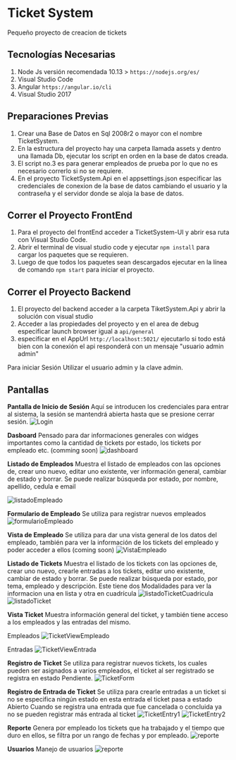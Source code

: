 # Ticket System
Pequeño proyecto de creacion de tickets

## Tecnologías Necesarias

1. Node Js versión recomendada 10.13 >  `https://nodejs.org/es/`
2. Visual Studio Code
3. Angular `https://angular.io/cli`
4. Visual Studio 2017 

## Preparaciones Previas

1. Crear una Base de Datos en Sql 2008r2 o mayor con el nombre TicketSystem.
2. En la estructura del proyecto hay una carpeta llamada assets y dentro una llamada Db, ejecutar los script en orden en la base de datos creada.
3. El script no.3 es para generar empleados de prueba por lo que no es necesario correrlo si no se requiere. 
4. En el proyecto TicketSystem.Api en el appsettings.json especificar las credenciales de conexion de la base de datos cambiando el usuario y la contraseña y el servidor donde se aloja la base de datos.

## Correr el Proyecto FrontEnd
1. Para el proyecto del frontEnd acceder a TicketSystem-UI y abrir esa ruta con Visual Studio Code.
2. Abrir el terminal de visual studio code y ejecutar `npm install` para cargar los paquetes que se requieren.
3. Luego de que todos los paquetes sean descargados ejecutar en la línea de comando `npm start` para iniciar el proyecto.

##  Correr el Proyecto Backend
1. El proyecto del backend acceder a la carpeta TiketSystem.Api y abrir la solución con visual studio 
2. Acceder a las propiedades del proyecto y en el area de debug especificar launch browser igual a `api/general`
2. especificar en el AppUrl `http://localhost:5021/`
ejecutarlo si todo está bien con la conexión el api responderá con un mensaje "usuario admin admin"

Para iniciar Sesión Utilizar el usuario admin y la clave admin.



## Pantallas

**Pantalla de Inicio de Sesión**
Aquí se introducen los credenciales para entrar al sistema, la sesión se mantendrá abierta hasta que se presione cerrar sesión.
![Login](https://github.com/themaster015/Ticket_System/blob/master/assets/images/1-login.png/1-login.png)

**Dasboard**
Pensado para dar informaciones generales con widges importantes como la cantidad de tickets por estado, los tickets por empleado etc. (comming soon)
![dashboard](https://github.com/themaster015/Ticket_System/blob/master/assets/images/1-login.png/2-dashboard.png)

**Listado de Empleados**
Muestra el listado de empleados con las opciones de, crear uno nuevo, editar uno existente, ver información general, cambiar de estado y borrar.
Se puede realizar búsqueda por estado, por nombre, apellido, cedula e email

![listadoEmpleado](https://github.com/themaster015/Ticket_System/blob/master/assets/images/1-login.png/3-empleado.png)

**Formulario de Empleado**
Se utiliza para registrar nuevos empleados
![formularioEmpleado](https://github.com/themaster015/Ticket_System/blob/master/assets/images/1-login.png/3-empleadoForm.png)

**Vista de Empleado**
Se utiliza para dar una vista general de los datos del empleado, también para ver la información de los tickets del empleado y poder acceder a ellos (coming soon)
![VistaEmpleado](https://github.com/themaster015/Ticket_System/blob/master/assets/images/1-login.png/3-empleadoView.png)

**Listado de Tickets**
Muestra el listado de los tickets con las opciones de, crear uno nuevo, crearle entradas a los tickets, editar uno existente, cambiar de estado y borrar.
Se puede realizar búsqueda por estado, por tema, empleado y descripción.
Este tiene dos Modalidades para ver la informacion una en lista y otra en cuadrícula
![listadoTicketCuadricula](https://github.com/themaster015/Ticket_System/blob/master/assets/images/1-login.png/4-ticketViewCuadricula)
![listadoTicket](https://github.com/themaster015/Ticket_System/blob/master/assets/images/1-login.png/4-ticketView.png)

**Vista Ticket**
Muestra información general del ticket, y también tiene acceso a los empleados y las entradas del mismo.

Empleados
![TicketViewEmpleado](https://github.com/themaster015/Ticket_System/blob/master/assets/images/1-login.png/4-ticketInfoEmpleado.png)

Entradas
![TicketViewEntrada](https://github.com/themaster015/Ticket_System/blob/master/assets/images/1-login.png/4-ticketInfoEntrada.png)

**Registro de Ticket**
Se utiliza para registrar nuevos tickets, los cuales pueden ser asignados a varios empleados, el ticket al ser registrado se registra en estado Pendiente.
![TicketForm](https://github.com/themaster015/Ticket_System/blob/master/assets/images/1-login.png/4-ticketForm.png)

**Registro de Entrada de Ticket**
Se utiliza para crearle entradas a un ticket si no se especifica ningún estado en esta entrada el ticket pasa a estado Abierto
Cuando se registra una entrada que fue cancelada o concluida ya no se pueden registrar más entrada al ticket
![TicketEntry1](https://github.com/themaster015/Ticket_System/blob/master/assets/images/1-login.png/5-ticketEntry1.png)
![TicketEntry2](https://github.com/themaster015/Ticket_System/blob/master/assets/images/1-login.png/5-ticketEntry2.png)

**Reporte**
Genera por empleado los tickets que ha trabajado y el tiempo que duro en ellos, se filtra por un rango de fechas y por empleado.
![reporte](https://github.com/themaster015/Ticket_System/blob/master/assets/images/1-login.png/6.report.png)

**Usuarios**
Manejo de usuarios
![reporte](https://github.com/themaster015/Ticket_System/blob/master/assets/images/1-login.png/7-User.png)